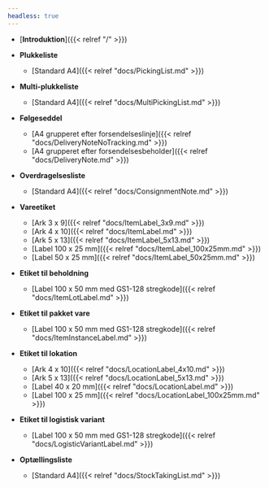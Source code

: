 ```yaml
---
headless: true
---
```


- [**Introduktion**]({{< relref "/" >}})
  
- **Plukkeliste**
	- [Standard A4]({{< relref "docs/PickingList.md" >}})

- **Multi-plukkeliste**
	- [Standard A4]({{< relref "docs/MultiPickingList.md" >}})

- **Følgeseddel**
	- [A4 grupperet efter forsendelseslinje]({{< relref "docs/DeliveryNoteNoTracking.md" >}})
	- [A4 grupperet efter forsendelsesbeholder]({{< relref "docs/DeliveryNote.md" >}})

- **Overdragelsesliste**
	- [Standard A4]({{< relref "docs/ConsignmentNote.md" >}})

- **Vareetiket**
	- [Ark 3 x 9]({{< relref "docs/ItemLabel_3x9.md" >}})
	- [Ark 4 x 10]({{< relref "docs/ItemLabel.md" >}})
	- [Ark 5 x 13]({{< relref "docs/ItemLabel_5x13.md" >}})
	- [Label 100 x 25 mm]({{< relref "docs/ItemLabel_100x25mm.md" >}})
	- [Label 50 x 25 mm]({{< relref "docs/ItemLabel_50x25mm.md" >}})

- **Etiket til beholdning**
	- [Label 100 x 50 mm med GS1-128 stregkode]({{< relref "docs/ItemLotLabel.md" >}})

- **Etiket til pakket vare**
	- [Label 100 x 50 mm med GS1-128 stregkode]({{< relref "docs/ItemInstanceLabel.md" >}})

- **Etiket til lokation**
	- [Ark 4 x 10]({{< relref "docs/LocationLabel_4x10.md" >}})
	- [Ark 5 x 13]({{< relref "docs/LocationLabel_5x13.md" >}})
	- [Label 40 x 20 mm]({{< relref "docs/LocationLabel.md" >}})
	- [Label 100 x 25 mm]({{< relref "docs/LocationLabel_100x25mm.md" >}})

- **Etiket til logistisk variant**
	- [Label 100 x 50 mm med GS1-128 stregkode]({{< relref "docs/LogisticVariantLabel.md" >}})


- **Optællingsliste**
	- [Standard A4]({{< relref "docs/StockTakingList.md" >}})

